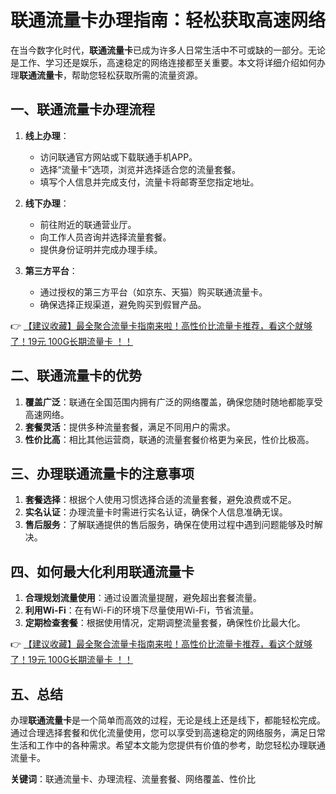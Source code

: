 # 联通流量卡办理指南：轻松获取高速网络

在当今数字化时代，**联通流量卡**已成为许多人日常生活中不可或缺的一部分。无论是工作、学习还是娱乐，高速稳定的网络连接都至关重要。本文将详细介绍如何办理**联通流量卡**，帮助您轻松获取所需的流量资源。

## 一、联通流量卡办理流程

1. **线上办理**：
   - 访问联通官方网站或下载联通手机APP。
   - 选择“流量卡”选项，浏览并选择适合您的流量套餐。
   - 填写个人信息并完成支付，流量卡将邮寄至您指定地址。

2. **线下办理**：
   - 前往附近的联通营业厅。
   - 向工作人员咨询并选择流量套餐。
   - 提供身份证明并完成办理手续。

3. **第三方平台**：
   - 通过授权的第三方平台（如京东、天猫）购买联通流量卡。
   - 确保选择正规渠道，避免购买到假冒产品。

👉 [【建议收藏】最全聚合流量卡指南来啦！高性价比流量卡推荐，看这个就够了！19元 100G长期流量卡 ！！](https://bit.ly/Liuliangka)

## 二、联通流量卡的优势

1. **覆盖广泛**：联通在全国范围内拥有广泛的网络覆盖，确保您随时随地都能享受高速网络。
2. **套餐灵活**：提供多种流量套餐，满足不同用户的需求。
3. **性价比高**：相比其他运营商，联通的流量套餐价格更为亲民，性价比极高。

## 三、办理联通流量卡的注意事项

1. **套餐选择**：根据个人使用习惯选择合适的流量套餐，避免浪费或不足。
2. **实名认证**：办理流量卡时需进行实名认证，确保个人信息准确无误。
3. **售后服务**：了解联通提供的售后服务，确保在使用过程中遇到问题能够及时解决。

## 四、如何最大化利用联通流量卡

1. **合理规划流量使用**：通过设置流量提醒，避免超出套餐流量。
2. **利用Wi-Fi**：在有Wi-Fi的环境下尽量使用Wi-Fi，节省流量。
3. **定期检查套餐**：根据使用情况，定期调整流量套餐，确保性价比最大化。

👉 [【建议收藏】最全聚合流量卡指南来啦！高性价比流量卡推荐，看这个就够了！19元 100G长期流量卡 ！！](https://bit.ly/Liuliangka)

## 五、总结

办理**联通流量卡**是一个简单而高效的过程，无论是线上还是线下，都能轻松完成。通过合理选择套餐和优化流量使用，您可以享受到高速稳定的网络服务，满足日常生活和工作中的各种需求。希望本文能为您提供有价值的参考，助您轻松办理联通流量卡。

**关键词**：联通流量卡、办理流程、流量套餐、网络覆盖、性价比